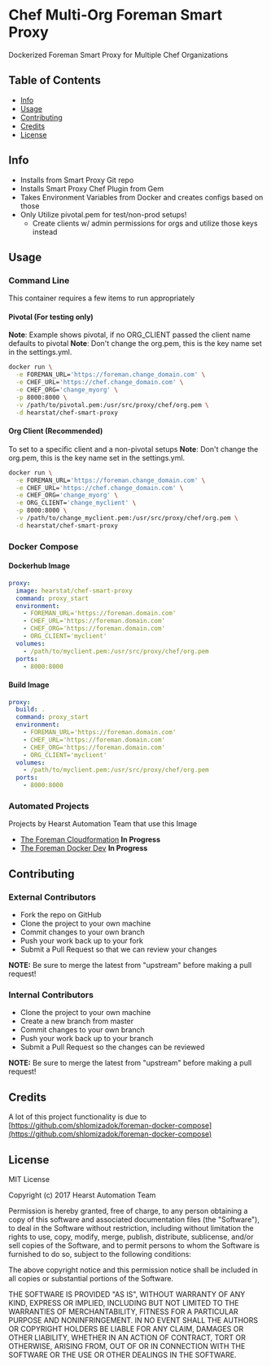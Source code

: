 # Chef Multi-Org Foreman Smart Proxy
Dockerized Foreman Smart Proxy for Multiple Chef Organizations

## Table of Contents

*   [Info](#info)
*   [Usage](#usage)
*   [Contributing](#contributing)
*   [Credits](#credits)
*   [License](#license)

## Info

*   Installs from Smart Proxy Git repo
*   Installs Smart Proxy Chef Plugin from Gem
*   Takes Environment Variables from Docker and creates configs based on those
*   Only Utilize pivotal.pem for test/non-prod setups!
    *   Create clients w/ admin permissions for orgs and utilize those keys instead

## Usage

### Command Line
This container requires a few items to run appropriately

#### Pivotal (For testing only)
**Note**: Example shows pivotal, if no ORG_CLIENT passed the client name defaults to pivotal
**Note**: Don't change the org.pem, this is the key name set in the settings.yml.
```bash
docker run \
  -e FOREMAN_URL='https://foreman.change_domain.com' \
  -e CHEF_URL='https://chef.change_domain.com' \
  -e CHEF_ORG='change_myorg' \
  -p 8000:8000 \
  -v /path/to/pivotal.pem:/usr/src/proxy/chef/org.pem \
  -d hearstat/chef-smart-proxy
```

#### Org Client (Recommended)
To set to a specific client and a non-pivotal setups
**Note**: Don't change the org.pem, this is the key name set in the settings.yml.
```bash
docker run \
  -e FOREMAN_URL='https://foreman.change_domain.com' \
  -e CHEF_URL='https://chef.change_domain.com' \
  -e CHEF_ORG='change_myorg' \
  -e ORG_CLIENT='change_myclient' \
  -p 8000:8000 \
  -v /path/to/change_myclient.pem:/usr/src/proxy/chef/org.pem \
  -d hearstat/chef-smart-proxy
```

### Docker Compose

#### Dockerhub Image
```yaml
proxy:
  image: hearstat/chef-smart-proxy
  command: proxy_start
  environment:
    - FOREMAN_URL='https://foreman.domain.com'
    - CHEF_URL='https://foreman.domain.com'
    - CHEF_ORG='https://foreman.domain.com'
    - ORG_CLIENT='myclient'
  volumes:
    - /path/to/myclient.pem:/usr/src/proxy/chef/org.pem
  ports:
    - 8000:8000
```

#### Build Image
```yaml
proxy:
  build: .
  command: proxy_start
  environment:
    - FOREMAN_URL='https://foreman.domain.com'
    - CHEF_URL='https://foreman.domain.com'
    - CHEF_ORG='https://foreman.domain.com'
    - ORG_CLIENT='myclient'
  volumes:
    - /path/to/myclient.pem:/usr/src/proxy/chef/org.pem
  ports:
    - 8000:8000
```

### Automated Projects
Projects by Hearst Automation Team that use this Image

*   [The Foreman Cloudformation](https://github.com/HearstAT/cfn_foreman) **In Progress**
*   [The Foreman Docker Dev](https://github.com/HearstAT/docker_foreman_dev) **In Progress**

## Contributing
### External Contributors
-   Fork the repo on GitHub
-   Clone the project to your own machine
-   Commit changes to your own branch
-   Push your work back up to your fork
-   Submit a Pull Request so that we can review your changes

**NOTE:** Be sure to merge the latest from "upstream" before making a pull request!

### Internal Contributors
-   Clone the project to your own machine
-   Create a new branch from master
-   Commit changes to your own branch
-   Push your work back up to your branch
-   Submit a Pull Request so the changes can be reviewed

**NOTE:** Be sure to merge the latest from "upstream" before making a pull request!

## Credits
A lot of this project functionality is due to [https://github.com/shlomizadok/foreman-docker-compose](https://github.com/shlomizadok/foreman-docker-compose)

## License
MIT License

Copyright (c) 2017 Hearst Automation Team

Permission is hereby granted, free of charge, to any person obtaining a copy
of this software and associated documentation files (the "Software"), to deal
in the Software without restriction, including without limitation the rights
to use, copy, modify, merge, publish, distribute, sublicense, and/or sell
copies of the Software, and to permit persons to whom the Software is
furnished to do so, subject to the following conditions:

The above copyright notice and this permission notice shall be included in all
copies or substantial portions of the Software.

THE SOFTWARE IS PROVIDED "AS IS", WITHOUT WARRANTY OF ANY KIND, EXPRESS OR
IMPLIED, INCLUDING BUT NOT LIMITED TO THE WARRANTIES OF MERCHANTABILITY,
FITNESS FOR A PARTICULAR PURPOSE AND NONINFRINGEMENT. IN NO EVENT SHALL THE
AUTHORS OR COPYRIGHT HOLDERS BE LIABLE FOR ANY CLAIM, DAMAGES OR OTHER
LIABILITY, WHETHER IN AN ACTION OF CONTRACT, TORT OR OTHERWISE, ARISING FROM,
OUT OF OR IN CONNECTION WITH THE SOFTWARE OR THE USE OR OTHER DEALINGS IN THE
SOFTWARE.
